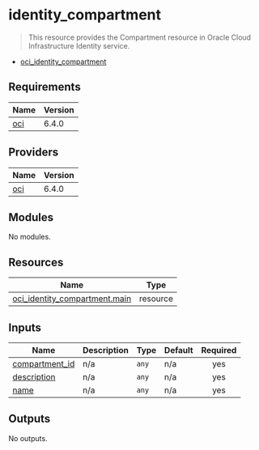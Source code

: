 <!-- BEGIN_TF_DOCS -->
# identity\_compartment

> This resource provides the Compartment resource in Oracle Cloud Infrastructure Identity service.

- [oci\_identity\_compartment](https://registry.terraform.io/providers/oracle/oci/latest/docs/resources/identity_compartment)

## Requirements

| Name | Version |
|------|---------|
| <a name="requirement_oci"></a> [oci](#requirement\_oci) | 6.4.0 |

## Providers

| Name | Version |
|------|---------|
| <a name="provider_oci"></a> [oci](#provider\_oci) | 6.4.0 |

## Modules

No modules.

## Resources

| Name | Type |
|------|------|
| [oci_identity_compartment.main](https://registry.terraform.io/providers/oracle/oci/6.4.0/docs/resources/identity_compartment) | resource |

## Inputs

| Name | Description | Type | Default | Required |
|------|-------------|------|---------|:--------:|
| <a name="input_compartment_id"></a> [compartment\_id](#input\_compartment\_id) | n/a | `any` | n/a | yes |
| <a name="input_description"></a> [description](#input\_description) | n/a | `any` | n/a | yes |
| <a name="input_name"></a> [name](#input\_name) | n/a | `any` | n/a | yes |

## Outputs

No outputs.
<!-- END_TF_DOCS -->